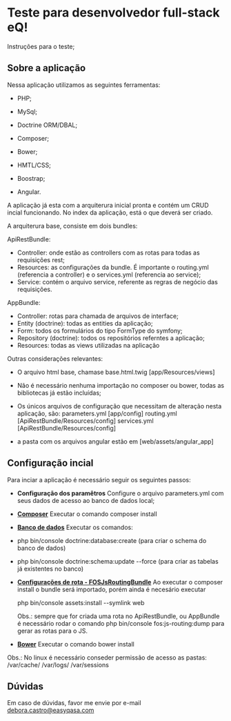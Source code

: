 Teste para desenvolvedor full-stack eQ!
========================

Instruções para o teste;

Sobre a aplicação
--------------

Nessa aplicação utilizamos as seguintes ferramentas:

  * PHP;

  * MySql;

  * Doctrine ORM/DBAL;

  * Composer;

  * Bower;

  * HMTL/CSS;

  * Boostrap;

  * Angular.

A aplicação já esta com a arquiterura inicial pronta e contém um CRUD incial funcionando. No index da aplicação, está o que deverá ser criado.

A arquiterura base, consiste em dois bundles:

ApiRestBundle:

  * Controller: onde estão as controllers com as rotas para todas as requisições rest;
  * Resources: as configurações da bundle. É importante o routing.yml (referencia a controller) e o services.yml (referencia ao service);
  * Service: contém o arquivo service, referente as regras de negócio das requisições.

AppBundle:

  * Controller: rotas para chamada de arquivos de interface;
  * Entity (doctrine): todas as entities da aplicação;
  * Form: todos os formulários do tipo FormType do symfony;
  * Repository (doctrine): todos os repositórios referntes a aplicação;
  * Resources: todas as views utilizadas na aplicação

Outras considerações relevantes:

* O arquivo html base, chamase base.html.twig [app/Resources/views]

* Não é necessário nenhuma importação no composer ou bower, todas as bibliotecas já estão incluídas;

* Os únicos arquivos de configuração que necessitam de alteração nesta aplicação, são:
parameters.yml [app/config]
routing.yml [ApiRestBundle/Resources/config]
services.yml [ApiRestBundle/Resources/config]


* a pasta com os arquivos angular estão em [web/assets/angular_app]

Configuração incial
--------------
  Para inciar a aplicação é necessário seguir os seguintes passos:

  * **Configuração dos paramêtros**
  Configure o arquivo parameters.yml com seus dados de acesso ao banco de dados local;

  * [**Composer**][1]
  Executar o comando composer install

  * [**Banco de dados**][2]
  Executar os comandos:
   - php bin/console doctrine:database:create (para criar o schema do banco de dados)

   - php bin/console doctrine:schema:update --force (para criar as tabelas já existentes no banco)

  * [**Configurações de rota - FOSJsRoutingBundle**][4]
    Ao executar o composer install o bundle será importado, porém ainda é necesário executar

    php bin/console assets:install --symlink web

    Obs.: sempre que for criada uma rota no ApiRestBundle, ou AppBundle é necessário rodar o comando php bin/console fos:js-routing:dump para gerar as rotas para o JS.

  * [**Bower**][3]
  Executar o comando bower install

  Obs.: No linux é necessário conseder permissão de acesso as pastas:
  /var/cache/
  /var/logs/
  /var/sessions

Dúvidas
--------------
Em caso de dúvidas, favor me envie por e-mail debora.castro@easyqasa.com

[1]:  https://getcomposer.org/
[2]:  https://symfony.com/doc/3.3/doctrine.html
[3]:  https://bower.io/
[4]:  https://symfony.com/doc/master/bundles/FOSJsRoutingBundle/installation.html